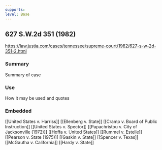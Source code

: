 ```yaml
---
supports: 
level: Base
---
```

## 627 S.W.2d 351 (1982)

https://law.justia.com/cases/tennessee/supreme-court/1982/627-s-w-2d-351-2.html

### Summary

Summary of case

### Use

How it may be used and quotes

### Embedded

[[United States v. Harriss]]
[[Ellenberg v. State]]
[[Cramp v. Board of Public Instruction]]
[[United States v. Spector]]
[[Papachristou v. City of Jacksonville (1972)]]
[[Hoffa v. United States]]
[[Rummel v. Estelle]]
[[Pearson v. State (1975)]]
[[Gaskin v. State]]
[[Spencer v. Texas]]
[[McGautha v. California]]
[[Hardy v. State]]
